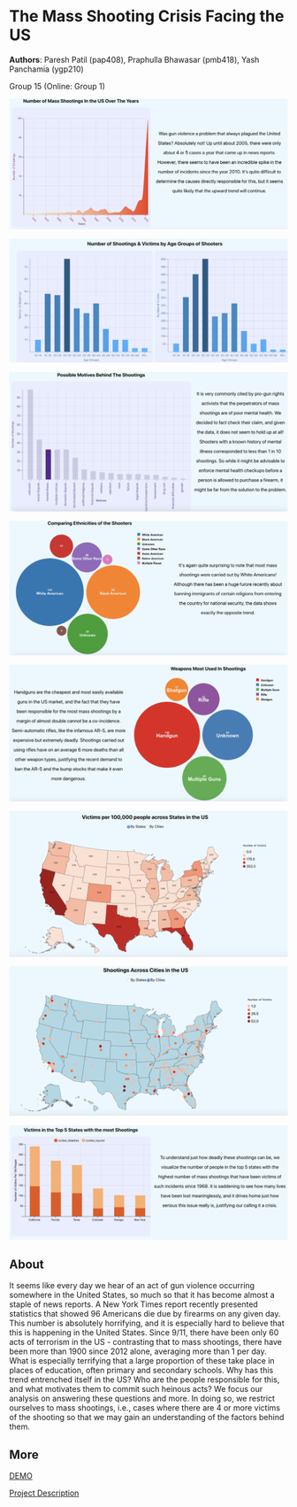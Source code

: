 # The Mass Shooting Crisis Facing the US
**Authors**: Paresh Patil (pap408), Praphulla Bhawasar (pmb418), Yash Panchamia (ygp210)

Group 15 (Online: Group 1) 

![Mass Shootings Trend](https://raw.githubusercontent.com/NYU-VIS-FALL2018/storytelling-group-15/master/iv_proj/public/screenshots/AreaChart.png)

![Age Groups To Shootings](https://raw.githubusercontent.com/NYU-VIS-FALL2018/storytelling-group-15/master/iv_proj/public/screenshots/BarChart.png)

![Motives To Shootings](https://raw.githubusercontent.com/NYU-VIS-FALL2018/storytelling-group-15/master/iv_proj/public/screenshots/BarChart2.png)

![Ethnicities to Shootings](https://raw.githubusercontent.com/NYU-VIS-FALL2018/storytelling-group-15/master/iv_proj/public/screenshots/BubbleChart1.png)

![Weapon Types to Shootings](https://raw.githubusercontent.com/NYU-VIS-FALL2018/storytelling-group-15/master/iv_proj/public/screenshots/BubbleChart2.png)

![Shootings By States](https://raw.githubusercontent.com/NYU-VIS-FALL2018/storytelling-group-15/master/iv_proj/public/screenshots/HeatMap.png)

![Shootings by Locations](https://raw.githubusercontent.com/NYU-VIS-FALL2018/storytelling-group-15/master/iv_proj/public/screenshots/Mercator.png)

![Victims in Top 5 States](https://raw.githubusercontent.com/NYU-VIS-FALL2018/storytelling-group-15/master/iv_proj/public/screenshots/StackedBarChart.png)


## About
It seems like every day we hear of an act of gun violence occurring somewhere in the United States, so much so that it has become almost a staple of news reports. A New York Times report recently presented statistics that showed 96 Americans die due by firearms on any given day. This number is absolutely horrifying, and it is especially hard to believe that this is happening in the United States. Since 9/11, there have been only 60 acts of terrorism in the US - contrasting that to mass shootings, there have been more than 1900 since 2012 alone, averaging more than 1 per day. What is especially terrifying that a large proportion of these take place in places of education, often primary and secondary schools. Why has this trend entrenched itself in the US? Who are the people responsible for this, and what motivates them to commit such heinous acts? We focus our analysis on answering these questions and more. In doing so, we restrict ourselves to mass shootings, i.e., cases where there are 4 or more victims of the shooting so that we may gain an understanding of the factors behind them.


## More
[DEMO](https://nyu-vis-fall2018.github.io/storytelling-group-15/iv_proj/build/)

[Project Description](https://docs.google.com/document/d/1mfWEy_-1Nm2hpLoSQ3wazs6B5Osgm8gCXXZ731p_rxo/edit?usp=sharing)
